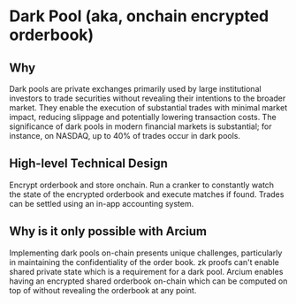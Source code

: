 # Dark Pool (aka, onchain encrypted orderbook)

## Why
Dark pools are private exchanges primarily used by large institutional investors to trade securities without revealing their intentions to the broader market. They enable the execution of substantial trades with minimal market impact, reducing slippage and potentially lowering transaction costs. The significance of dark pools in modern financial markets is substantial; for instance, on NASDAQ, up to 40% of trades occur in dark pools.

## High-level Technical Design
Encrypt orderbook and store onchain. Run a cranker to constantly watch the state of the encrypted orderbook and execute matches if found. Trades can be settled using an in-app accounting system. 

## Why is it only possible with Arcium
Implementing dark pools on-chain presents unique challenges, particularly in maintaining the confidentiality of the order book. zk proofs can't enable shared private state which is a requirement for a dark pool. Arcium enables having an encrypted shared orderbook on-chain which can be computed on top of without revealing the orderbook at any point. 